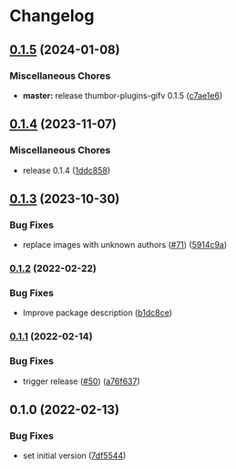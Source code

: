 # Changelog

## [0.1.5](https://github.com/thumbor/thumbor-plugins/compare/thumbor-plugins-pngcrush-v0.1.4...thumbor-plugins-pngcrush-v0.1.5) (2024-01-08)


### Miscellaneous Chores

* **master:** release thumbor-plugins-gifv 0.1.5 ([c7ae1e6](https://github.com/thumbor/thumbor-plugins/commit/c7ae1e6cc3ec809de67af747b64a34c41d9de358))

## [0.1.4](https://github.com/thumbor/thumbor-plugins/compare/thumbor-plugins-pngcrush-v0.1.3...thumbor-plugins-pngcrush-v0.1.4) (2023-11-07)


### Miscellaneous Chores

* release 0.1.4 ([1ddc858](https://github.com/thumbor/thumbor-plugins/commit/1ddc858bb340cff4383bc6460774f2b56bf32045))

## [0.1.3](https://github.com/thumbor/thumbor-plugins/compare/thumbor-plugins-pngcrush-v0.1.2...thumbor-plugins-pngcrush-v0.1.3) (2023-10-30)


### Bug Fixes

* replace images with unknown authors ([#71](https://github.com/thumbor/thumbor-plugins/issues/71)) ([5914c9a](https://github.com/thumbor/thumbor-plugins/commit/5914c9a8671ba094dfd471bfcea3236e74ab5d5f))

### [0.1.2](https://github.com/thumbor/thumbor-plugins/compare/thumbor-plugins-pngcrush-v0.1.1...thumbor-plugins-pngcrush-v0.1.2) (2022-02-22)


### Bug Fixes

* Improve package description ([b1dc8ce](https://github.com/thumbor/thumbor-plugins/commit/b1dc8ce2958ea0fd08d64a776fbe4972844e1247))

### [0.1.1](https://github.com/thumbor/thumbor-plugins/compare/thumbor-plugins-pngcrush-v0.1.0...thumbor-plugins-pngcrush-v0.1.1) (2022-02-14)


### Bug Fixes

* trigger release ([#50](https://github.com/thumbor/thumbor-plugins/issues/50)) ([a76f637](https://github.com/thumbor/thumbor-plugins/commit/a76f637ff14c326cb0d7987948a974ba807e83ff))

## 0.1.0 (2022-02-13)


### Bug Fixes

* set initial version ([7df5544](https://github.com/thumbor/thumbor-plugins/commit/7df5544d5c372c05549c1ada1dab294af23c6fcf))
